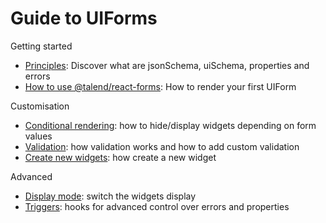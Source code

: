 # Guide to UIForms

Getting started
* [Principles](./doc/principles.md): Discover what are jsonSchema, uiSchema, properties and errors
* [How to use @talend/react-forms](./doc/how-to-use.md): How to render your first UIForm

Customisation
* [Conditional rendering](./doc/conditional-rendering.md): how to hide/display widgets depending on form values
* [Validation](./doc/validation.md): how validation works and how to add custom validation
* [Create new widgets](./doc/widgets.md): how create a new widget

Advanced
* [Display mode](./doc/display-mode.md): switch the widgets display
* [Triggers](./doc/triggers.md): hooks for advanced control over errors and properties